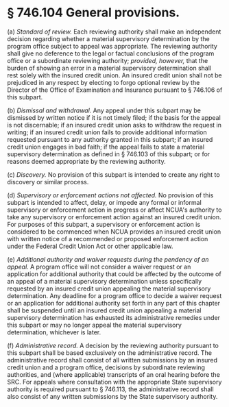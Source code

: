 # § 746.104   General provisions.

(a) *Standard of review.* Each reviewing authority shall make an independent decision regarding whether a material supervisory determination by the program office subject to appeal was appropriate. The reviewing authority shall give no deference to the legal or factual conclusions of the program office or a subordinate reviewing authority; *provided, however,* that the burden of showing an error in a material supervisory determination shall rest solely with the insured credit union. An insured credit union shall not be prejudiced in any respect by electing to forgo optional review by the Director of the Office of Examination and Insurance pursuant to § 746.106 of this subpart.


(b) *Dismissal and withdrawal.* Any appeal under this subpart may be dismissed by written notice if it is not timely filed; if the basis for the appeal is not discernable; if an insured credit union asks to withdraw the request in writing; if an insured credit union fails to provide additional information requested pursuant to any authority granted in this subpart; if an insured credit union engages in bad faith; if the appeal fails to state a material supervisory determination as defined in § 746.103 of this subpart; or for reasons deemed appropriate by the reviewing authority.


(c) *Discovery.* No provision of this subpart is intended to create any right to discovery or similar process.


(d) *Supervisory or enforcement actions not affected.* No provision of this subpart is intended to affect, delay, or impede any formal or informal supervisory or enforcement action in progress or affect NCUA's authority to take any supervisory or enforcement action against an insured credit union. For purposes of this subpart, a supervisory or enforcement action is considered to be commenced when NCUA provides an insured credit union with written notice of a recommended or proposed enforcement action under the Federal Credit Union Act or other applicable law.


(e) *Additional authority and waiver requests during the pendency of an appeal.* A program office will not consider a waiver request or an application for additional authority that could be affected by the outcome of an appeal of a material supervisory determination unless specifically requested by an insured credit union appealing the material supervisory determination. Any deadline for a program office to decide a waiver request or an application for additional authority set forth in any part of this chapter shall be suspended until an insured credit union appealing a material supervisory determination has exhausted its administrative remedies under this subpart or may no longer appeal the material supervisory determination, whichever is later.


(f) *Administrative record.* A decision by the reviewing authority pursuant to this subpart shall be based exclusively on the administrative record. The administrative record shall consist of all written submissions by an insured credit union and a program office, decisions by subordinate reviewing authorities, and (where applicable) transcripts of an oral hearing before the SRC. For appeals where consultation with the appropriate State supervisory authority is required pursuant to § 746.113, the administrative record shall also consist of any written submissions by the State supervisory authority.




